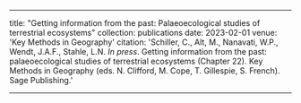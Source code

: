---

title: "Getting information from the past: Palaeoecological studies of terrestrial ecosystems"
collection: publications
date: 2023-02-01
venue: 'Key Methods in Geography'
citation: 'Schiller, C., Alt, M., Nanavati, W.P., Wendt, J.A.F., Stahle, L.N. <i>In press</i>. Getting information from the past: palaeoecological studies of terrestrial ecosystems (Chapter 22). Key Methods in Geography (eds. N. Clifford, M. Cope, T. Gillespie, S. French). Sage Publishing.'

---
